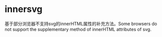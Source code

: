 # innersvg
基于部分浏览器不支持svg的innerHTML属性的补充方法。Some browsers do not support the supplementary method of innerHTML attributes of svg.
